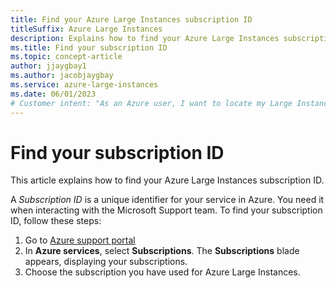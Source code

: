 ```yaml
---
title: Find your Azure Large Instances subscription ID
titleSuffix: Azure Large Instances
description: Explains how to find your Azure Large Instances subscription ID.
ms.title: Find your subscription ID
ms.topic: concept-article
author: jjaygbay1
ms.author: jacobjaygbay
ms.service: azure-large-instances
ms.date: 06/01/2023
# Customer intent: "As an Azure user, I want to locate my Large Instances subscription ID, so that I can efficiently communicate with support when needed."
---
```


# Find your subscription ID
This article explains how to find your Azure Large Instances subscription ID.

A *Subscription ID* is a unique identifier for your service in Azure. 
You need it when interacting with the Microsoft Support team.
To find your subscription ID, follow these steps:

1. Go to [Azure support portal](https://portal.Azure.Com)
2. In **Azure services**, select **Subscriptions**.
The **Subscriptions** blade appears, displaying your subscriptions.
3. Choose the subscription you have used for Azure Large Instances.
